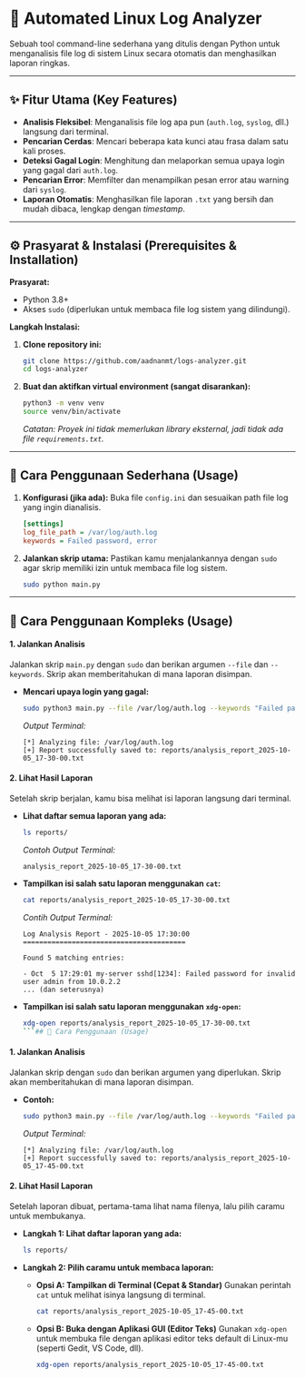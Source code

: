 # 🐧 Automated Linux Log Analyzer

Sebuah tool command-line sederhana yang ditulis dengan Python untuk menganalisis file log di sistem Linux secara otomatis dan menghasilkan laporan ringkas.



---

## ✨ Fitur Utama (Key Features)

* **Analisis Fleksibel**: Menganalisis file log apa pun (`auth.log`, `syslog`, dll.) langsung dari terminal.
* **Pencarian Cerdas**: Mencari beberapa kata kunci atau frasa dalam satu kali proses.
* **Deteksi Gagal Login**: Menghitung dan melaporkan semua upaya login yang gagal dari `auth.log`.
* **Pencarian Error**: Memfilter dan menampilkan pesan error atau warning dari `syslog`.
* **Laporan Otomatis**: Menghasilkan file laporan `.txt` yang bersih dan mudah dibaca, lengkap dengan *timestamp*.

---

## ⚙️ Prasyarat & Instalasi (Prerequisites & Installation)

**Prasyarat:**
* Python 3.8+
* Akses `sudo` (diperlukan untuk membaca file log sistem yang dilindungi).

**Langkah Instalasi:**

1.  **Clone repository ini:**
    ```bash
    git clone https://github.com/aadnanmt/logs-analyzer.git
    cd logs-analyzer
    ```

2.  **Buat dan aktifkan virtual environment (sangat disarankan):**
    ```bash
    python3 -m venv venv
    source venv/bin/activate
    ```
    *Catatan: Proyek ini tidak memerlukan library eksternal, jadi tidak ada file `requirements.txt`.*

---

## 🚀 Cara Penggunaan Sederhana (Usage)

1.  **Konfigurasi (jika ada):**
    Buka file `config.ini` dan sesuaikan path file log yang ingin dianalisis.
    ```ini
    [settings]
    log_file_path = /var/log/auth.log
    keywords = Failed password, error
    ```

2.  **Jalankan skrip utama:**
    Pastikan kamu menjalankannya dengan `sudo` agar skrip memiliki izin untuk membaca file log sistem.
    ```bash
    sudo python main.py
    ```
---
## 🚀 Cara Penggunaan Kompleks (Usage)

#### 1. Jalankan Analisis
Jalankan skrip `main.py` dengan `sudo` dan berikan argumen `--file` dan `--keywords`. Skrip akan memberitahukan di mana laporan disimpan.

* **Mencari upaya login yang gagal:**
    ```bash
    sudo python3 main.py --file /var/log/auth.log --keywords "Failed password,invalid user"
    ```
    *Output Terminal:*
    ```
    [*] Analyzing file: /var/log/auth.log
    [+] Report successfully saved to: reports/analysis_report_2025-10-05_17-30-00.txt
    ```

#### 2. Lihat Hasil Laporan
Setelah skrip berjalan, kamu bisa melihat isi laporan langsung dari terminal.

* **Lihat daftar semua laporan yang ada:**
    ```bash
    ls reports/
    ```
    *Contoh Output Terminal:*
    ```
    analysis_report_2025-10-05_17-30-00.txt
    ```

* **Tampilkan isi salah satu laporan menggunakan `cat`:**
    ```bash
    cat reports/analysis_report_2025-10-05_17-30-00.txt
    ```
    *Contih Output Terminal:*
    ```
    Log Analysis Report - 2025-10-05 17:30:00
    ========================================

    Found 5 matching entries:

    - Oct  5 17:29:01 my-server sshd[1234]: Failed password for invalid user admin from 10.0.2.2
    ... (dan seterusnya)
    ```
* **Tampilkan isi salah satu laporan menggunakan `xdg-open`:**
    ```bash
    xdg-open reports/analysis_report_2025-10-05_17-30-00.txt
    ```## 🚀 Cara Penggunaan (Usage)

#### 1. Jalankan Analisis
Jalankan skrip dengan `sudo` dan berikan argumen yang diperlukan. Skrip akan memberitahukan di mana laporan disimpan.

* **Contoh:**
    ```bash
    sudo python3 main.py --file /var/log/auth.log --keywords "Failed password"
    ```
    *Output Terminal:*
    ```
    [*] Analyzing file: /var/log/auth.log
    [+] Report successfully saved to: reports/analysis_report_2025-10-05_17-45-00.txt
    ```

#### 2. Lihat Hasil Laporan
Setelah laporan dibuat, pertama-tama lihat nama filenya, lalu pilih caramu untuk membukanya.

* **Langkah 1: Lihat daftar laporan yang ada:**
    ```bash
    ls reports/
    ```

* **Langkah 2: Pilih caramu untuk membaca laporan:**

    * **Opsi A: Tampilkan di Terminal (Cepat & Standar)**
        Gunakan perintah `cat` untuk melihat isinya langsung di terminal.
        ```bash
        cat reports/analysis_report_2025-10-05_17-45-00.txt
        ```

    * **Opsi B: Buka dengan Aplikasi GUI (Editor Teks)**
        Gunakan `xdg-open` untuk membuka file dengan aplikasi editor teks default di Linux-mu (seperti Gedit, VS Code, dll).
        ```bash
        xdg-open reports/analysis_report_2025-10-05_17-45-00.txt
        ```
